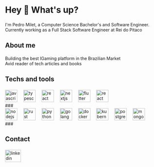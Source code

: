 <h1 align="left">Hey 👋 What's up?</h1>

###

<p align="left">I'm Pedro Milet, a Computer Science Bachelor's and Software Engineer. Currently working as a Full Stack Software Engineer at Rei do Pitaco</p>

###

<h2 align="left">About me</h2>

###

<p align="left">Building the best IGaming platform in the Brazilian Market <br> Avid reader of tech articles and books</p>

###

<h2 align="left">Techs and tools</h2>

###

<div align="left"> <img src="https://cdn.jsdelivr.net/gh/devicons/devicon/icons/javascript/javascript-original.svg" height="40" alt="javascript logo" /> <img width="12" /> <img src="https://cdn.jsdelivr.net/gh/devicons/devicon/icons/typescript/typescript-original.svg" height="40" alt="typescript logo" /> <img width="12" /> <img src="https://cdn.jsdelivr.net/gh/devicons/devicon/icons/react/react-original.svg" height="40" alt="react logo" /> <img width="12" /> <img src="https://cdn.simpleicons.org/nextdotjs/000000" height="40" alt="nextjs logo" /> <img width="12" /> <img src="https://cdn.simpleicons.org/flutter/02569B" height="40" alt="flutter logo" /> <img width="12" /> <img src="https://cdn.simpleicons.org/react/61DAFB" height="40" alt="react native logo" /> </div>
###

<div align="left"> <img src="https://cdn.simpleicons.org/nodedotjs/339933" height="40" alt="nodejs logo" /> <img width="12" /> <img src="https://cdn.simpleicons.org/rust/000000" height="40" alt="rust logo" /> <img width="12" /> <img src="https://cdn.simpleicons.org/python/3776AB" height="40" alt="python logo" /> <img width="12" /> <img src="https://cdn.simpleicons.org/go/00ADD8" height="40" alt="golang logo" /> <img width="12" /> <img src="https://cdn.simpleicons.org/docker/2496ED" height="40" alt="docker logo" /> <img width="12" /> <img src="https://cdn.simpleicons.org/kubernetes/326CE5" height="40" alt="kubernetes logo" />  <img width="12" /> <img src="https://cdn.simpleicons.org/postgresql/4169E1" height="40" alt="postgresql logo" /> <img width="12" /> <img src="https://cdn.simpleicons.org/mongodb/47A248" height="40" alt="mongodb logo" /> </div>
###

<h2 align="left">Contact</h2>

###

<div align="left">
  <a href="https://www.linkedin.com/in/pedro-milet-06603886/" target="_blank">
    <img src="https://raw.githubusercontent.com/maurodesouza/profile-readme-generator/master/src/assets/icons/social/linkedin/default.svg" width="52" height="40" alt="linkedin logo"  />
  </a>
</div>
